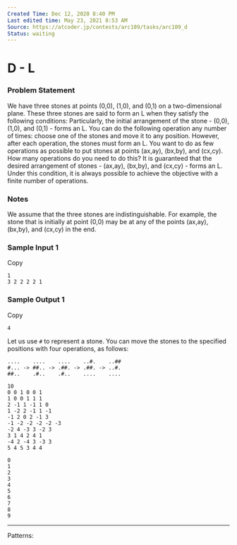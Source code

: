 ```yaml
---
Created Time: Dec 12, 2020 8:40 PM
Last edited time: May 23, 2021 8:53 AM
Source: https://atcoder.jp/contests/arc109/tasks/arc109_d
Status: waiting
---
```


# D - L

### Problem Statement
We have three stones at points (0,0), (1,0), and (0,1) on a two-dimensional plane.
These three stones are said to form an L when they satisfy the following conditions:
Particularly, the initial arrangement of the stone - (0,0), (1,0), and (0,1) - forms an L.
You can do the following operation any number of times: choose one of the stones and move it to any position. However, after each operation, the stones must form an L. You want to do as few operations as possible to put stones at points (ax,ay), (bx,by), and (cx,cy). How many operations do you need to do this?
It is guaranteed that the desired arrangement of stones - (ax,ay), (bx,by), and (cx,cy) - forms an L. Under this condition, it is always possible to achieve the objective with a finite number of operations.
### Notes
We assume that the three stones are indistinguishable. For example, the stone that is initially at point (0,0) may be at any of the points (ax,ay), (bx,by), and (cx,cy) in the end.
### **Sample Input 1**
Copy
```
1
3 2 2 2 2 1
```
### **Sample Output 1**
Copy
```
4
```
Let us use `#` to represent a stone. You can move the stones to the specified positions with four operations, as follows:
```
....    ....    ....    ..#.    ..##
#... -> ##.. -> .##. -> .##. -> ..#.
##..    .#..    .#..    ....    ....
```
```
10
0 0 1 0 0 1
1 0 0 1 1 1
2 -1 1 -1 1 0
1 -2 2 -1 1 -1
-1 2 0 2 -1 3
-1 -2 -2 -2 -2 -3
-2 4 -3 3 -2 3
3 1 4 2 4 1
-4 2 -4 3 -3 3
5 4 5 3 4 4
```
```
0
1
2
3
4
5
6
7
8
9
```
---
Patterns: 